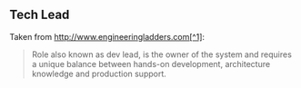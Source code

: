 ## Tech Lead

Taken from http://www.engineeringladders.com[^1]:

> Role also known as dev lead, is the owner of the system and requires a unique balance between hands-on development, architecture knowledge and production support.

[^1]: http://www.engineeringladders.com/TechLead.html
